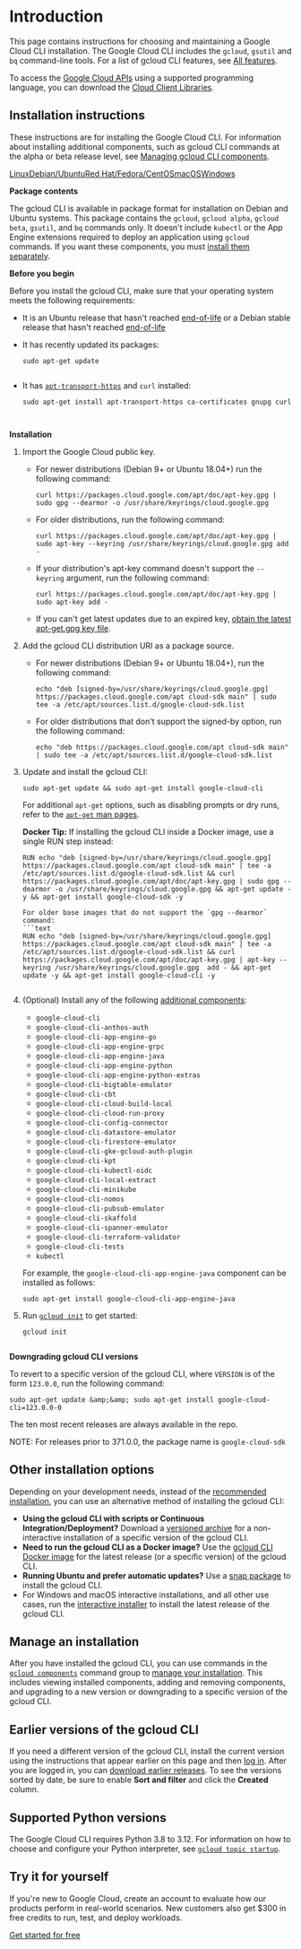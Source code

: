 # Introduction

This page contains instructions for choosing and maintaining a Google Cloud CLI installation. The Google Cloud CLI includes the `gcloud`, `gsutil` and `bq` command-line tools. For a list of gcloud CLI features, see [All features](https://cloud.google.com/sdk#all-features).

To access the [Google Cloud APIs](https://cloud.google.com/apis/docs/overview) using a supported programming language, you can download the [Cloud Client Libraries](https://cloud.google.com/apis/docs/cloud-client-libraries).

## Installation instructions

These instructions are for installing the Google Cloud CLI. For information about installing additional components, such as gcloud CLI commands at the alpha or beta release level, see [Managing gcloud CLI components](https://cloud.google.com/sdk/gcloud/guide/managing-components).

[Linux](https://cloud.google.com/sdk/docs/install#linux)[Debian/Ubuntu](https://cloud.google.com/sdk/docs/install#debianubuntu)[Red Hat/Fedora/CentOS](https://cloud.google.com/sdk/docs/install#red-hatfedoracentos)[macOS](https://cloud.google.com/sdk/docs/install#macos)[Windows](https://cloud.google.com/sdk/docs/install#windows)

**Package contents**

The gcloud CLI is available in package format for installation on Debian and Ubuntu systems. This package contains the `gcloud`, `gcloud alpha`, `gcloud beta`, `gsutil`, and `bq` commands only. It doesn't include `kubectl` or the App Engine extensions required to deploy an application using `gcloud` commands. If you want these components, you must [install them separately](https://cloud.google.com/sdk/docs/install#deb-additional).

**Before you begin**

Before you install the gcloud CLI, make sure that your operating system meets the following requirements:

-   It is an Ubuntu release that hasn't reached [end-of-life](https://wiki.ubuntu.com/Releases) or a Debian stable release that hasn't reached [end-of-life](https://wiki.debian.org/DebianReleases)
-   It has recently updated its packages:
    
    ```text
    sudo apt-get update
    
    
-   It has [`apt-transport-https`](https://packages.debian.org/bullseye/apt-transport-https) and `curl` installed:
    
    ```text
    sudo apt-get install apt-transport-https ca-certificates gnupg curl
    
    

**Installation**

1.  Import the Google Cloud public key.
    -   For newer distributions (Debian 9+ or Ubuntu 18.04+) run the following command:
        
        ```text
        curl https://packages.cloud.google.com/apt/doc/apt-key.gpg | sudo gpg --dearmor -o /usr/share/keyrings/cloud.google.gpg
        
    -   For older distributions, run the following command:
        
        ```text
        curl https://packages.cloud.google.com/apt/doc/apt-key.gpg | sudo apt-key --keyring /usr/share/keyrings/cloud.google.gpg add -
        
    -   If your distribution's apt-key command doesn't support the `--keyring` argument, run the following command:
        
        ```text
        curl https://packages.cloud.google.com/apt/doc/apt-key.gpg | sudo apt-key add -
        
    -   If you can't get latest updates due to an expired key, [obtain the latest apt-get.gpg key file](https://cloud.google.com/compute/docs/troubleshooting/known-issues#keyexpired).
        
2.  Add the gcloud CLI distribution URI as a package source.
    -   For newer distributions (Debian 9+ or Ubuntu 18.04+), run the following command:
        
        ```text
        echo "deb [signed-by=/usr/share/keyrings/cloud.google.gpg] https://packages.cloud.google.com/apt cloud-sdk main" | sudo tee -a /etc/apt/sources.list.d/google-cloud-sdk.list
        
    -   For older distributions that don't support the signed-by option, run the following command:
        
        ```text
        echo "deb https://packages.cloud.google.com/apt cloud-sdk main" | sudo tee -a /etc/apt/sources.list.d/google-cloud-sdk.list
        
3.  Update and install the gcloud CLI:
    
    ```text
    sudo apt-get update && sudo apt-get install google-cloud-cli
    ```
    
    For additional `apt-get` options, such as disabling prompts or dry runs, refer to the [`apt-get` man pages](https://linux.die.net/man/8/apt-get).
    
    **Docker Tip:** If installing the gcloud CLI inside a Docker image, use a single RUN step instead:
    
    ```text
    RUN echo "deb [signed-by=/usr/share/keyrings/cloud.google.gpg] https://packages.cloud.google.com/apt cloud-sdk main" | tee -a /etc/apt/sources.list.d/google-cloud-sdk.list && curl https://packages.cloud.google.com/apt/doc/apt-key.gpg | sudo gpg --dearmor -o /usr/share/keyrings/cloud.google.gpg && apt-get update -y && apt-get install google-cloud-sdk -y
    
    For older base images that do not support the `gpg --dearmor` command:
    ```text
    RUN echo "deb [signed-by=/usr/share/keyrings/cloud.google.gpg] https://packages.cloud.google.com/apt cloud-sdk main" | tee -a /etc/apt/sources.list.d/google-cloud-sdk.list && curl https://packages.cloud.google.com/apt/doc/apt-key.gpg | apt-key --keyring /usr/share/keyrings/cloud.google.gpg  add - && apt-get update -y && apt-get install google-cloud-cli -y
      
4.  (Optional) Install any of the following [additional components](https://cloud.google.com/sdk/docs/components#additional_components):
    
    -   `google-cloud-cli`
    -   `google-cloud-cli-anthos-auth`
    -   `google-cloud-cli-app-engine-go`
    -   `google-cloud-cli-app-engine-grpc`
    -   `google-cloud-cli-app-engine-java`
    -   `google-cloud-cli-app-engine-python`
    -   `google-cloud-cli-app-engine-python-extras`
    -   `google-cloud-cli-bigtable-emulator`
    -   `google-cloud-cli-cbt`
    -   `google-cloud-cli-cloud-build-local`
    -   `google-cloud-cli-cloud-run-proxy`
    -   `google-cloud-cli-config-connector`
    -   `google-cloud-cli-datastore-emulator`
    -   `google-cloud-cli-firestore-emulator`
    -   `google-cloud-cli-gke-gcloud-auth-plugin`
    -   `google-cloud-cli-kpt`
    -   `google-cloud-cli-kubectl-oidc`
    -   `google-cloud-cli-local-extract`
    -   `google-cloud-cli-minikube`
    -   `google-cloud-cli-nomos`
    -   `google-cloud-cli-pubsub-emulator`
    -   `google-cloud-cli-skaffold`
    -   `google-cloud-cli-spanner-emulator`
    -   `google-cloud-cli-terraform-validator`
    -   `google-cloud-cli-tests`
    -   `kubectl`
    
    For example, the `google-cloud-cli-app-engine-java` component can be installed as follows:
    
    ```text
    sudo apt-get install google-cloud-cli-app-engine-java
    
5.  Run [`gcloud init`](https://cloud.google.com/sdk/gcloud/reference/init) to get started:
    
    ```text
    gcloud init
    

**Downgrading gcloud CLI versions**

To revert to a specific version of the gcloud CLI, where `VERSION` is of the form `123.0.0`, run the following command:

```
sudo apt-get update &amp;&amp; sudo apt-get install google-cloud-cli=123.0.0-0
```

The ten most recent releases are always available in the repo.

NOTE: For releases prior to 371.0.0, the package name is `google-cloud-sdk`

## Other installation options

Depending on your development needs, instead of the [recommended installation](https://cloud.google.com/sdk/docs/install#installation_instructions), you can use an alternative method of installing the gcloud CLI:

-   **Using the gcloud CLI with scripts or Continuous Integration/Deployment?** Download a [versioned archive](https://cloud.google.com/sdk/docs/downloads-versioned-archives) for a non-interactive installation of a specific version of the gcloud CLI.
-   **Need to run the gcloud CLI as a Docker image?** Use the [gcloud CLI Docker image](https://cloud.google.com/sdk/docs/downloads-docker) for the latest release (or a specific version) of the gcloud CLI.
-   **Running Ubuntu and prefer automatic updates?** Use a [snap package](https://cloud.google.com/sdk/docs/downloads-snap) to install the gcloud CLI.
-   For Windows and macOS interactive installations, and all other use cases, run the [interactive installer](https://cloud.google.com/sdk/docs/downloads-interactive) to install the latest release of the gcloud CLI.

## Manage an installation

After you have installed the gcloud CLI, you can use commands in the [`gcloud components`](https://cloud.google.com/sdk/gcloud/reference/components) command group to [manage your installation](https://cloud.google.com/sdk/gcloud/guide/managing-components). This includes viewing installed components, adding and removing components, and upgrading to a new version or downgrading to a specific version of the gcloud CLI.

## Earlier versions of the gcloud CLI

If you need a different version of the gcloud CLI, install the current version using the instructions that appear earlier on this page and then [log in](https://cloud.google.com/sdk/docs/authorizing). After you are logged in, you can [download earlier releases](https://console.cloud.google.com/storage/browser/cloud-sdk-release). To see the versions sorted by date, be sure to enable **Sort and filter** and click the **Created** column.

## Supported Python versions

The Google Cloud CLI requires Python 3.8 to 3.12. For information on how to choose and configure your Python interpreter, see [`gcloud topic startup`](https://cloud.google.com/sdk/gcloud/reference/topic/startup).

## Try it for yourself

If you're new to Google Cloud, create an account to evaluate how our products perform in real-world scenarios. New customers also get $300 in free credits to run, test, and deploy workloads.

[Get started for free](https://console.cloud.google.com/freetrial)